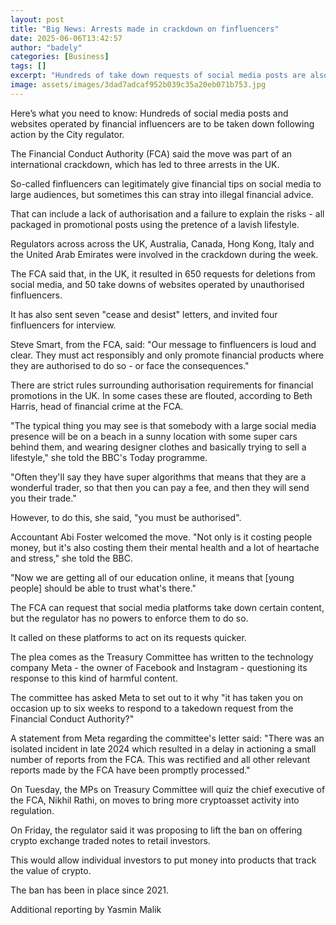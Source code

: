 ```yaml
---
layout: post
title: "Big News: Arrests made in crackdown on finfluencers"
date: 2025-06-06T13:42:57
author: "badely"
categories: [Business]
tags: []
excerpt: "Hundreds of take down requests of social media posts are also made following a campaign by regulators."
image: assets/images/3dad7adcaf952b039c35a20eb071b753.jpg
---
```


Here’s what you need to know: Hundreds of social media posts and websites operated by financial influencers are to be taken down following action by the City regulator.

The Financial Conduct Authority (FCA) said the move was part of an international crackdown, which has led to three arrests in the UK.

So-called finfluencers can legitimately give financial tips on social media to large audiences, but sometimes this can stray into illegal financial advice.

That can include a lack of authorisation and a failure to explain the risks - all packaged in promotional posts using the pretence of a lavish lifestyle.

Regulators across across the UK, Australia, Canada, Hong Kong, Italy and the United Arab Emirates were involved in the crackdown during the week.

The FCA said that, in the UK, it resulted in 650 requests for deletions from social media, and 50 take downs of websites operated by unauthorised finfluencers.

It has also sent seven "cease and desist" letters, and invited four finfluencers for interview.

Steve Smart, from the FCA, said: "Our message to finfluencers is loud and clear. They must act responsibly and only promote financial products where they are authorised to do so - or face the consequences."

There are strict rules surrounding authorisation requirements for financial promotions in the UK. In some cases these are flouted, according to Beth Harris, head of financial crime at the FCA.

"The typical thing you may see is that somebody with a large social media presence will be on a beach in a sunny location with some super cars behind them, and wearing designer clothes and basically trying to sell a lifestyle," she told the BBC's Today programme. 

"Often they'll say they have super algorithms that means that they are a wonderful trader, so that then you can pay a fee, and then they will send you their trade."

However, to do this, she said, "you must be authorised".

Accountant Abi Foster welcomed the move. "Not only is it costing people money, but it's also costing them their mental health and a lot of heartache and stress," she told the BBC.

"Now we are getting all of our education online, it means that [young people] should be able to trust what's there."

The FCA can request that social media platforms take down certain content, but the regulator has no powers to enforce them to do so.

It called on these platforms to act on its requests quicker.

The plea comes as the Treasury Committee has written to the technology company Meta - the owner of Facebook and Instagram - questioning its response to this kind of harmful content.

The committee has asked Meta to set out to it why "it has taken you on occasion up to six weeks to respond to a takedown request from the Financial Conduct Authority?"

A statement from Meta regarding the committee's letter said: "There was an isolated incident in late 2024 which resulted in a delay in actioning a small number of reports from the FCA. This was rectified and all other relevant reports made by the FCA have been promptly processed."

On Tuesday, the MPs on Treasury Committee will quiz the chief executive of the FCA, Nikhil Rathi, on moves to bring more cryptoasset activity into regulation.

On Friday, the regulator said it was proposing to lift the ban on offering crypto exchange traded notes to retail investors.

This would allow individual investors to put money into products that track the value of crypto.

The ban has been in place since 2021.

Additional reporting by Yasmin Malik

